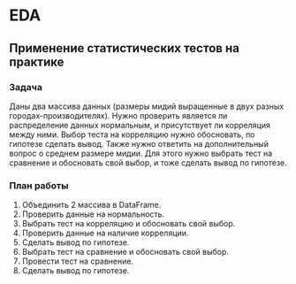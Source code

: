 # EDA

## Применение статистических тестов на практике

### Задача

Даны два массива данных (размеры мидий выращенные в двух разных городах-производителях). Нужно проверить является ли распределение данных нормальным, и присутствует ли корреляция между ними. Выбор теста на корреляцию нужно обосновать, по гипотезе сделать вывод. Также нужно ответить на дополнительный вопрос о среднем размере мидии. Для этого нужно выбрать тест на сравнение и обосновать свой выбор, и тоже сделать вывод по гипотезе.

### План работы

1. Объединить 2 массива в DataFrame.
1. Проверить данные на нормальность.
1. Выбрать тест на корреляцию и обосновать свой выбор.
1. Проверить данные на наличие корреляции.
1. Сделать вывод по гипотезе.
1. Выбрать тест на сравнение и обосновать свой выбор.
1. Провести тест на сравнение.
1. Сделать вывод по гипотезе.
